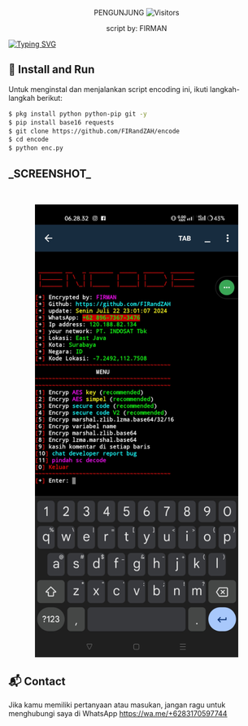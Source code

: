 <p align="center"> 
 PENGUNJUNG 
 
 <img src="https://profile-counter.glitch.me/FIRandZAH/count.svg" alt="Visitors">
</p>

<p align="center">
  script by: FIRMAN
</p>

[![Typing SVG](https://readme-typing-svg.demolab.com?font=Fira+Code&pause=1000&color=00FF00&background=31FF9400&width=435&lines=Script+Encoding+Code+Python)](https://git.io/typing-svg)

## 🚀 Install and Run

Untuk menginstal dan menjalankan script encoding ini, ikuti langkah-langkah berikut:

```sh
$ pkg install python python-pip git -y
$ pip install base16 requests
$ git clone https://github.com/FIRandZAH/encode
$ cd encode
$ python enc.py
```
<h2>_SCREENSHOT_</h2>
<br>
<p align="center">
  <img src="Screenshot_2024-07-23-06-28-32-16_c759c44d10a956b96f85cc66750ff86e.jpg" alt="Screenshot" width="400"/>
</p>

## 📬 Contact

Jika kamu memiliki pertanyaan atau masukan, jangan ragu untuk menghubungi saya di
WhatsApp https://wa.me/+6283170597744
